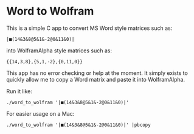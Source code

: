 # Word to Wolfram

This is a simple C app to convert MS Word style matrices such as:

    |■(14&3&8@5&1&-2@0&11&0)|

into WolframAlpha style matrices such as:

    {{14,3,8},{5,1,-2},{0,11,0}}


This app has no error checking or help at the moment. It simply exists to
quickly allow me to copy a Word matrix and paste it into WolframAlpha.

Run it like:

    ./word_to_wolfram '|■(14&3&8@5&1&-2@0&11&0)|'

For easier usage on a Mac:

    ./word_to_wolfram '|■(14&3&8@5&1&-2@0&11&0)|' |pbcopy
